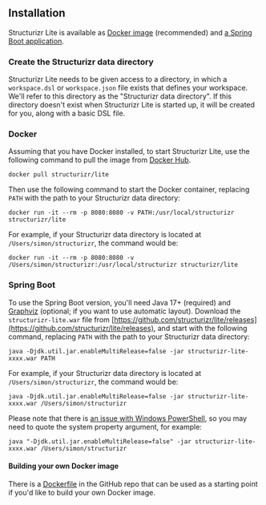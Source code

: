 ## Installation

Structurizr Lite is available as [Docker image](#docker) (recommended) and [a Spring Boot application](#spring-boot).

### Create the Structurizr data directory

Structurizr Lite needs to be given access to a directory, in which a `workspace.dsl` or `workspace.json` file exists that defines your workspace.
We'll refer to this directory as the "Structurizr data directory".
If this directory doesn't exist when Structurizr Lite is started up, it will be created for you, along with a basic DSL file.

### Docker

Assuming that you have Docker installed, to start Structurizr Lite, use the following command to pull the image from [Docker Hub](https://hub.docker.com/r/structurizr/lite).

```
docker pull structurizr/lite
```

Then use the following command to start the Docker container, replacing `PATH` with the path to your Structurizr data directory:

```
docker run -it --rm -p 8080:8080 -v PATH:/usr/local/structurizr structurizr/lite
```

For example, if your Structurizr data directory is located at `/Users/simon/structurizr`, the command would be:

```
docker run -it --rm -p 8080:8080 -v /Users/simon/structurizr:/usr/local/structurizr structurizr/lite
```

### Spring Boot

To use the Spring Boot version, you'll need Java 17+ (required) and [Graphviz](https://graphviz.org/download/) (optional; if you want to use automatic layout).
Download the `structurizr-lite.war` file from [https://github.com/structurizr/lite/releases](https://github.com/structurizr/lite/releases), and start with the following command, replacing `PATH` with the path to your Structurizr data directory:

```
java -Djdk.util.jar.enableMultiRelease=false -jar structurizr-lite-xxxx.war PATH
```


For example, if your Structurizr data directory is located at `/Users/simon/structurizr`, the command would be:

```
java -Djdk.util.jar.enableMultiRelease=false -jar structurizr-lite-xxxx.war /Users/simon/structurizr
```

Please note that there is [an issue with Windows PowerShell](https://github.com/PowerShell/PowerShell/issues/15541),
so you may need to quote the system property argument, for example:

```
java "-Djdk.util.jar.enableMultiRelease=false" -jar structurizr-lite-xxxx.war /Users/simon/structurizr
```

#### Building your own Docker image

There is a [Dockerfile](https://github.com/structurizr/lite/blob/main/Dockerfile) in the GitHub repo that can be used as a starting point if you'd like to build your own Docker image.